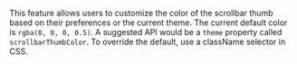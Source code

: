 This feature allows users to customize the color of the scrollbar thumb based on their preferences or the current theme. The current default color is `rgba(0, 0, 0, 0.5)`. A suggested API would be a `theme` property called `scrollbarThumbColor`. To override the default, use a className selector in CSS.
